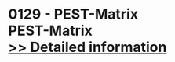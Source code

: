 # 0129 - PEST-Matrix<br />PEST-Matrix<br />[>> Detailed information](https://secure.shareit.com/shareit/product.html?productid=300992314&affiliateid=200057808)